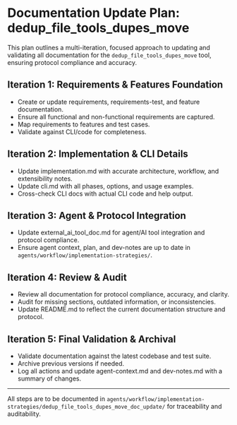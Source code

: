 # Documentation Update Plan: dedup_file_tools_dupes_move

This plan outlines a multi-iteration, focused approach to updating and validating all documentation for the `dedup_file_tools_dupes_move` tool, ensuring protocol compliance and accuracy.

## Iteration 1: Requirements & Features Foundation
- Create or update requirements, requirements-test, and feature documentation.
- Ensure all functional and non-functional requirements are captured.
- Map requirements to features and test cases.
- Validate against CLI/code for completeness.

## Iteration 2: Implementation & CLI Details
- Update implementation.md with accurate architecture, workflow, and extensibility notes.
- Update cli.md with all phases, options, and usage examples.
- Cross-check CLI docs with actual CLI code and help output.

## Iteration 3: Agent & Protocol Integration
- Update external_ai_tool_doc.md for agent/AI tool integration and protocol compliance.
- Ensure agent context, plan, and dev-notes are up to date in `agents/workflow/implementation-strategies/`.

## Iteration 4: Review & Audit
- Review all documentation for protocol compliance, accuracy, and clarity.
- Audit for missing sections, outdated information, or inconsistencies.
- Update README.md to reflect the current documentation structure and protocol.

## Iteration 5: Final Validation & Archival
- Validate documentation against the latest codebase and test suite.
- Archive previous versions if needed.
- Log all actions and update agent-context.md and dev-notes.md with a summary of changes.

---

All steps are to be documented in `agents/workflow/implementation-strategies/dedup_file_tools_dupes_move_doc_update/` for traceability and auditability.
